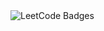 <img src="https://leetcode-badge-showcase.vercel.app/api?username=Shweta2225" alt="LeetCode Badges"/>
